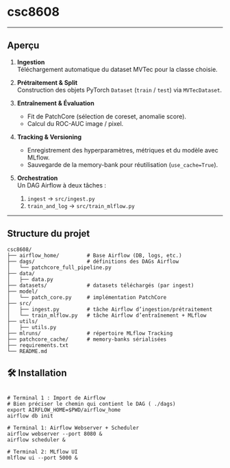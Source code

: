 # csc8608

---

## Aperçu

1. **Ingestion**  
   Téléchargement automatique du dataset MVTec pour la classe choisie.

2. **Prétraitement & Split**  
   Construction des objets PyTorch `Dataset` (`train` / `test`) via `MVTecDataset`.

3. **Entraînement & Évaluation**  
   - Fit de PatchCore (sélection de coreset, anomalie score).  
   - Calcul du ROC-AUC image / pixel.

4. **Tracking & Versioning**  
   - Enregistrement des hyperparamètres, métriques et du modèle avec MLflow.  
   - Sauvegarde de la memory-bank pour réutilisation (`use_cache=True`).

5. **Orchestration**  
   Un DAG Airflow à deux tâches :
   1. `ingest` → `src/ingest.py`  
   2. `train_and_log` → `src/train_mlflow.py`

---

## Structure du projet 

```text
csc8608/
├── airflow_home/         # Base Airflow (DB, logs, etc.)
├── dags/                 # définitions des DAGs Airflow
│   └── patchcore_full_pipeline.py
├── data/
│   ├── data.py
├── datasets/             # datasets téléchargés (par ingest)
├── model/
│   └── patch_core.py     # implémentation PatchCore
├── src/
│   ├── ingest.py         # tâche Airflow d’ingestion/prétraitement
│   └── train_mlflow.py   # tâche Airflow d’entraînement + MLflow
├── utils/
│   ├── utils.py
├── mlruns/               # répertoire MLflow Tracking
├── patchcore_cache/      # memory-banks sérialisées
├── requirements.txt
└── README.md 

```


## 🛠️ Installation

```pip install -r requirements.txt

# Terminal 1 : Import de Airflow
# Bien préciser le chemin qui contient le DAG ( ./dags)
export AIRFLOW_HOME=$PWD/airflow_home
airflow db init

# Terminal 1: Airflow Webserver + Scheduler
airflow webserver --port 8080 &
airflow scheduler &

# Terminal 2: MLflow UI
mlflow ui --port 5000 &
